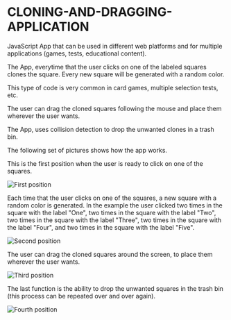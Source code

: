 # CLONING-AND-DRAGGING-APPLICATION

JavaScript App that can be used in different web platforms and for multiple applications (games, tests, educational content).

The App, everytime that the user clicks on one of the labeled squares clones the square.  Every new square will be generated with a random
color.

This type of code is very common in card games, multiple selection tests, etc.

The user can drag the cloned squares following the mouse and place them wherever the user wants.

The App, uses collision detection to drop the unwanted clones in a trash bin.

The following set of pictures shows how the app works.

This is the first position when the user is ready to click on one of the squares.

![First position](https://github.com/anferebu/CLONING-AND-DRAGGING-APPLICATION/blob/master/First%20position.jpg)

Each time that the user clicks on one of the squares, a new square with a random color is generated.  In the example the user clicked two times in the square with the label "One", two times in the square with the label "Two", two times in the square with the label "Three", two times in the square with the label "Four", and two times in the square with the label "Five".

![Second position](https://github.com/anferebu/CLONING-AND-DRAGGING-APPLICATION/blob/master/Second%20position.jpg)

The user can drag the cloned squares around the screen, to place them wherever the user wants.

![Third position](https://github.com/anferebu/CLONING-AND-DRAGGING-APPLICATION/blob/master/third%20position.jpg)

The last function is the ability to drop the unwanted squares in the trash bin (this process can be repeated over and over again).

![Fourth position](https://github.com/anferebu/CLONING-AND-DRAGGING-APPLICATION/blob/master/Fourth%20position.jpg)








